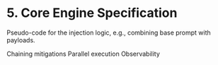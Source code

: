 # 5. Core Engine Specification

Pseudo-code for the injection logic, e.g., combining base prompt with payloads.

Chaining mitigations
Parallel execution
Observability